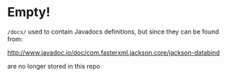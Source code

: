 # Empty!

`/docs/` used to contain Javadocs definitions, but since they can be found from:

   http://www.javadoc.io/doc/com.fasterxml.jackson.core/jackson-databind

are no longer stored in this repo
